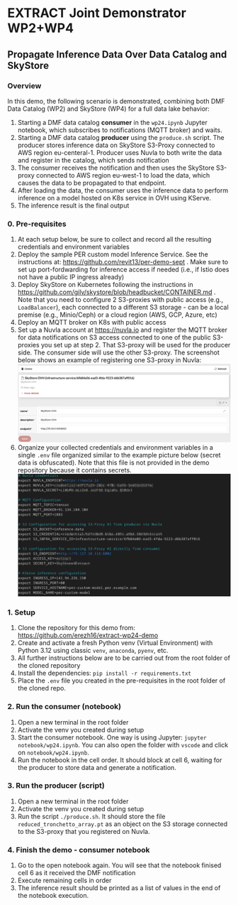 # EXTRACT Joint Demonstrator WP2+WP4
## Propagate Inference Data Over Data Catalog and SkyStore

### Overview
In this demo, the following scenario is demonstrated, combining both DMF Data Catalog (WP2) and SkyStore (WP4) for a full data lake behavior:
1. Starting a DMF data catalog **consumer** in the `wp24.ipynb` Jupyter notebook, which subscribes to notifications (MQTT broker) and waits.
2. Starting a DMF data catalog **producer** using the `produce.sh` script. The producer stores inference data on SkyStore S3-Proxy connected to AWS region eu-centeral-1. Producer uses Nuvla to both write the data and register in the catalog, which sends notification
3. The consumer receives the notification and then uses the SkyStore S3-proxy connected to AWS region eu-west-1 to load the data, which causes the data to be propagated to that endpoint.
4. After loading the data, the consumer uses the inference data to perform inference on a model hosted on K8s service in OVH using KServe.
5. The inference result is the final output
   
### 0. Pre-requisites
1. At each setup below, be sure to collect and record all the resulting credentials and environment variables
2. Deploy the sample PER custom model Inference Service. See the instructions at: https://github.com/revit13/per-demo-sept . Make sure to set up port-fordwarding for inference access if needed (i.e., if Istio does not have a public IP ingress already)
3. Deploy SkyStore on Kubernetes following the instructions in https://github.com/gilv/skystore/blob/headbucket/CONTAINER.md . Note that you need to configure 2 S3-proxies with public access (e.g., `LoadBalancer`), each connected to a different S3 storage - can be a local premise (e.g., Minio/Ceph) or a cloud region (AWS, GCP, Azure, etc)
4. Deploy an MQTT broker on K8s with public access
5. Set up a Nuvla account at https://nuvla.io and register the MQTT broker for data notifications on S3 access connected to one of the public S3-proxies you set up at step 2. That S3-proxy will be used for the producer side. The consumer side will use the other S3-proxy. The screenshot below shows an example of registering one S3-proxy in Nuvla: ![S3-proxy in Nuvla](images/s3-proxy-nuvla.png)
6. Organize your collected credentials and environment variables in a single `.env` file organized similar to the example picture below (secret data is obfuscated). Note that this file is not provided in the demo repository because it contains secrets. ![.env example](images/env-example.png)

### 1. Setup
1. Clone the repository for this demo from: https://github.com/erezh16/extract-wp24-demo
2. Create and activate a fresh Python venv (Virtual Environment) with Python 3.12 using classic `venv`, `anaconda`, `pyenv`, etc. 
3. All further instructions below are to be carried out from the root folder of the cloned repository
4. Install the dependencies: `pip install -r requirements.txt`
5. Place the `.env` file you created in the pre-requisites in the root folder of the cloned repo.
   
### 2. Run the consumer (notebook)
1. Open a new terminal in the root folder
2. Activate the venv you created during setup
3. Start the consumer notebook. One way is using Jupyter: `jupyter notebook/wp24.ipynb`. You can also open the folder with `vscode` and click on `notebook/wp24.ipynb`.
4. Run the notebook in the cell order. It should block at cell 6, waiting for the producer to store data and generate a notification.

### 3. Run the producer (script)
1. Open a new terminal in the root folder
2. Activate the venv you created during setup
3. Run the script `./produce.sh`. It should store the file `reduced_tronchetto_array.pt` as an object on the S3 storage connected to the S3-proxy that you registered on Nuvla.

### 4. Finish the demo - consumer notebook
1. Go to the open notebook again. You will see that the notebook finised cell 6 as it received the DMF notification
2. Execute remaining cells in order
3. The inference result should be printed as a list of values in the end of the notebook execution.



 

 






